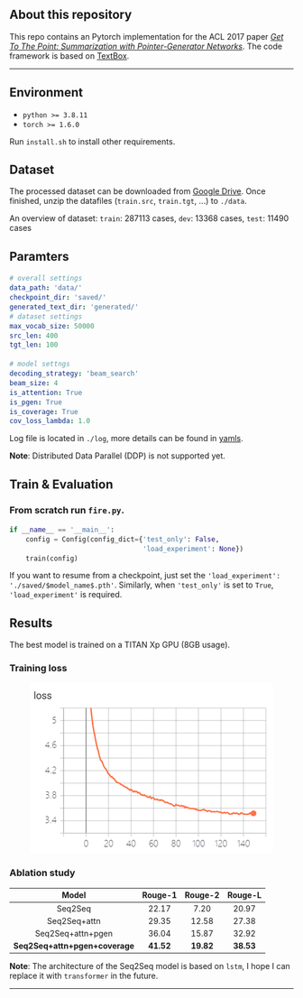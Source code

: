 ## About this repository  

This repo contains an Pytorch implementation for the ACL 2017 paper *[Get To The Point: Summarization with Pointer-Generator Networks](https://arxiv.org/abs/1704.04368)*. The code framework is based on [TextBox](https://github.com/RUCAIBox/TextBox).

---

## Environment 

- `python >= 3.8.11` 
- `torch >= 1.6.0`

Run `install.sh` to install other requirements.

## Dataset
The processed dataset can be downloaded from [Google Drive](https://drive.google.com/file/d/1jflhxnTcuo74AzD1a2aTPoaw17lUnmuG/view?usp=sharing). Once finished, unzip the datafiles (`train.src`, `train.tgt`, ...) to `./data`. 

An overview of dataset: `train`: 287113 cases, `dev`: 13368 cases, `test`: 11490 cases


## Paramters

```yaml
# overall settings
data_path: 'data/'
checkpoint_dir: 'saved/'
generated_text_dir: 'generated/'
# dataset settings
max_vocab_size: 50000
src_len: 400
tgt_len: 100

# model settngs
decoding_strategy: 'beam_search'
beam_size: 4
is_attention: True
is_pgen: True
is_coverage: True
cov_loss_lambda: 1.0
```
Log file is located in `./log`, more details can be found in [yamls](./yamls).

**Note**: Distributed Data Parallel (DDP) is not supported yet.


## Train & Evaluation

### From scratch run `fire.py`.
```python 
if __name__ == '__main__':
    config = Config(config_dict={'test_only': False,
                                 'load_experiment': None})
    train(config)
```

If you want to resume from a checkpoint, just set the `'load_experiment': './saved/$model_name$.pth'`. Similarly, when `'test_only'` is set to `True`, `'load_experiment'` is required.

## Results

The best model is trained on a TITAN Xp GPU (8GB usage).

### Training loss 
<div align="center"><img src="images/loss.png" /></div> 

### Ablation study
<table align="center">
<thead>
<tr>
<th align="center">Model</th>
<th align="center">Rouge-1</th>
<th align="center">Rouge-2</th>
<th align="center">Rouge-L</th>
</tr>
</thead>
<tbody>
<tr>
<td align="center">Seq2Seq</td>
<td align="center">22.17</td>
<td align="center">7.20</td>
<td align="center">20.97</td>
</tr>
<tr>
<td align="center">Seq2Seq+attn</td>
<td align="center">29.35</td>
<td align="center">12.58</td>
<td align="center">27.38</td>
</tr>
<tr>
<td align="center">Seq2Seq+attn+pgen</td>
<td align="center">36.04</td>
<td align="center">15.87</td>
<td align="center">32.92</td>
</tr>
<tr>
<td align="center"><strong>Seq2Seq+attn+pgen+coverage</strong></td>
<td align="center"><strong>41.52</strong></td>
<td align="center"><strong>19.82</strong></td>
<td align="center"><strong>38.53</strong></td>
</tr>
</tbody>
</table>

**Note**: The architecture of the Seq2Seq model is based on `lstm`, I hope I can replace it with `transformer` in the future.

---
